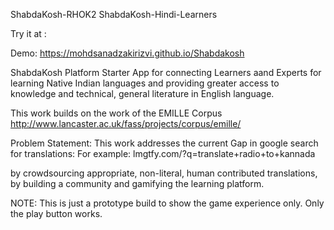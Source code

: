 ShabdaKosh-RHOK2
ShabdaKosh-Hindi-Learners

Try it at :

Demo: https://mohdsanadzakirizvi.github.io/Shabdakosh

ShabdaKosh Platform Starter App for connecting Learners aand Experts for learning Native Indian languages and providing greater access to knowledge and technical, general literature in English language.

This work builds on the work of the EMILLE Corpus http://www.lancaster.ac.uk/fass/projects/corpus/emille/

Problem Statement: This work addresses the current Gap in google search for translations: For example: lmgtfy.com/?q=translate+radio+to+kannada

by crowdsourcing appropriate, non-literal, human contributed translations, by building a community and gamifying the learning platform.


NOTE: This is just a prototype build to show the game experience only. Only the play button works.

